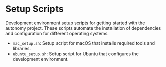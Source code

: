 # Setup Scripts

Development environment setup scripts for getting started with the autonomy project. These scripts automate the installation of dependencies and configuration for different operating systems.

- `mac_setup.sh`: Setup script for macOS that installs required tools and libraries.
- `ubuntu_setup.sh`: Setup script for Ubuntu that configures the development environment.
